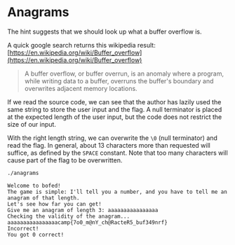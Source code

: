 # Anagrams

The hint suggests that we should look up what a buffer overflow is. 

A quick google search returns this wikipedia result: [https://en.wikipedia.org/wiki/Buffer_overflow](https://en.wikipedia.org/wiki/Buffer_overflow)

> A buffer overflow, or buffer overrun, is an anomaly where a program, while writing data to a buffer, overruns the buffer's boundary and overwrites adjacent memory locations.

If we read the source code, we can see that the author has lazily used the same string to store the user input and the flag. A null terminator is placed at the expected length of the user input, but the code does not restrict the size of our input. 

With the right length string, we can overwrite the `\0` (null terminator) and read the flag. In general, about 13 characters more than requested will suffice, as defined by the `SPACE` constant. Note that too many characters will cause part of the flag to be overwritten.

```bash
./anagrams
```

```text
Welcome to bofed!
The game is simple: I'll tell you a number, and you have to tell me an anagram of that length.
Let's see how far you can get!
Give me an anagram of length 3: aaaaaaaaaaaaaaaa
Checking the validity of the anagram... aaaaaaaaaaaaaaaacamp{7o0_m@nY_ch@RacteR5_buf349nrf}
Incorrect!
You got 0 correct!
```